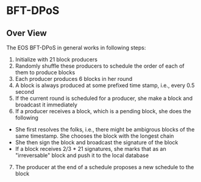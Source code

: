 # BFT-DPoS

## Over View

The EOS BFT-DPoS in general works in following steps:

1. Initialize with 21 block producers
2. Randomly shuffle these producers to schedule the order of each of them to produce blocks
3. Each producer produces 6 blocks in her round
4. A block is always produced at some prefixed time stamp, i.e., every 0.5 second
5. If the current round is scheduled for a producer, she make a block and broadcast it immediately
6. If a producer receives a block, which is a pending block, she does the following
  * She first resolves the folks, i.e., there might be ambigrous blocks of the same timestamp. She chooses the block with the longest chain
  * She then sign the block and broadcast the signature of the block
  * If a block receives 2/3 * 21 signatures, she marks that as an "irreversable" block and push it to the local database 
7. The producer at the end of a schedule proposes a new schedule to the block
